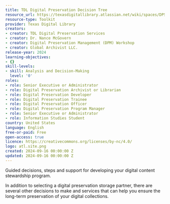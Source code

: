 ```yaml
---
title: TDL Digital Preservation Decision Tree
resource_url: https://texasdigitallibrary.atlassian.net/wiki/spaces/DPS/pages/3433103375/TDL+Digital+Preservation+Services+Decision+Tree
resource-type: Toolkit
provider: Texas Digital Library
creators:
- creator: TDL Digital Preservation Services
- creator: Dr. Nance McGovern
- creator: Digital Preservation Management (DPM) Workshop
- creator: Global Archivist LLC.
release-year: 2024
learning-objectives:
- {}
skill-levels:
- skill: Analysis and Decision-Making
  level: '0'
roles:
- role: Senior Executive or Administrator
- role: Digital Preservation Archivist or Librarian
- role: Digital Preservation Developer
- role: Digital Preservation Trainee
- role: Digital Preservation Officer
- role: Digital Preservation Program Manager
- role: Senior Executive or Administrator
- role: Information Studies Student
country: United States
language: English
free-or-paid: Free
open-access: true
licence: https://creativecommons.org/licenses/by-nc/4.0/
logo: atl.site.png
created: 2024-09-16 00:00:00 Z
updated: 2024-09-16 00:00:00 Z
---
```


Guided decisions, steps and support for developing your digital content stewardship program.

In addition to selecting a digital preservation storage partner, there are several other decisions to make and services that can help you ensure the long-term preservation of your digital collections.
